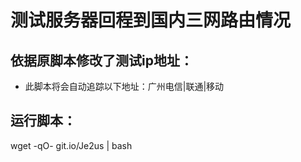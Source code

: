 #  测试服务器回程到国内三网路由情况
## 依据原脚本修改了测试ip地址：
* 此脚本将会自动追踪以下地址：广州电信|联通|移动

## 运行脚本：
wget -qO- git.io/Je2us | bash


